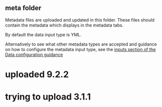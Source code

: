 ## meta folder

Metadata files are uploaded and updated in this folder. These files should contain the metadata which displays in the metadata tabs.

By default the data input type is YML.

Alternatively to see what other metadata types are accepted and guidance on how to configure the metadata input type, see the [inputs section of the Data configuration guidance](https://open-sdg.readthedocs.io/en/latest/data-configuration/#inputs)

# uploaded 9.2.2
# trying to upload 3.1.1
